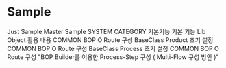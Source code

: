 # Sample
Just Sample
Master Sample
SYSTEM	CATEGORY	기본기능	기본 기능	Lib Object 활용 내용
COMMON	BOP	O	Route 구성	BaseClass Product 초기 설정
COMMON	BOP	O	Route 구성 	BaseClass Process 초기 설정
COMMON	BOP	O	Route 구성 	"BOP Builder를 이용한 Process-Step 구성
( Multi-Flow 구성 방안 )"
